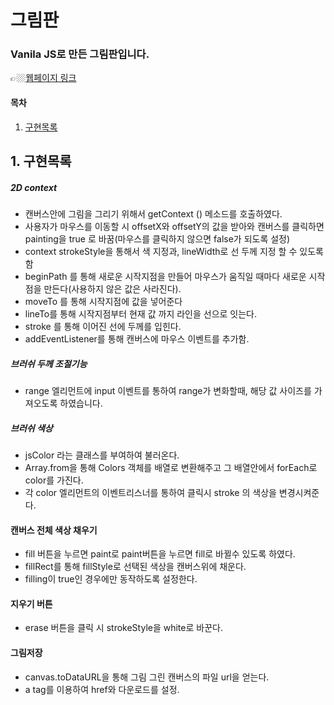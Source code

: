 # 그림판

### Vanila JS로 만든 그림판입니다.
👉🏼[웹페이지 링크](https://wlals2997.github.io/paintjs/)


#### 목차
1. [구현목록](#1-%EA%B5%AC%ED%98%84%EB%AA%A9%EB%A1%9D)


## 1. 구현목록
##### 2D context
* 캔버스안에 그림을 그리기 위해서 getContext () 메소드를 호출하였다.
* 사용자가 마우스를 이동할 시 offsetX와 offsetY의 값을 받아와 캔버스를 클릭하면 painting을 true 로 바꿈(마우스를 클릭하지 않으면 false가 되도록 설정)
* context strokeStyle을 통해서 색 지정과, lineWidth로 선 두께 지정 할 수 있도록 함
* beginPath 를 통해 새로운 시작지점을 만들어 마우스가 움직일 때마다 새로운 시작점을 만든다(사용하지 않은 값은 사라진다).
* moveTo 를 통해 시작지점에 값을 넣어준다
* lineTo를 통해 시작지점부터 현재 값 까지 라인을 선으로 잇는다.
* stroke 를 통해 이어진 선에 두께를 입힌다.
* addEventListener를 통해 캔버스에 마우스 이벤트를 추가함.

##### 브러쉬 두께 조절기능
* range 엘리먼트에 input 이벤트를 통하여 range가 변화할때, 해당 값 사이즈를 가져오도록 하였습니다.

##### 브러쉬 색상
- jsColor 라는 클래스를 부여하여 불러온다.
- Array.from을 통해 Colors 객체를 배열로 변환해주고 그 배열안에서 forEach로 color를 가진다.
- 각 color 엘리먼트의 이벤트리스너를 통하여 클릭시 stroke 의 색상을 변경시켜준다. 

#### 캔버스 전체 색상 채우기
- fill 버튼을 누르면 paint로 paint버튼을 누르면 fill로 바뀔수 있도록 하였다.
- fillRect를 통해 fillStyle로 선택된 색상을 캔버스위에 채운다.
- filling이 true인 경우에만 동작하도록 설정한다.

#### 지우기 버튼
- erase 버튼을 클릭 시 strokeStyle을 white로 바꾼다.

#### 그림저장
- canvas.toDataURL을 통해 그림 그린 캔버스의 파일 url을 얻는다.
- a tag를 이용하여 href와 다운로드를 설정.




